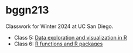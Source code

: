 # bggn213
Classwork for Winter 2024 at UC San Diego.

- Class 5: [Data exploration and visualization in R](file:///C:/R/bggn213_github/class5.html)
- Class 6: [R functions and R packages](file:///C:/R/bggn213_github/class6.html)
